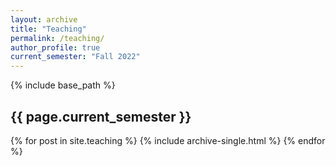 ```yaml
---
layout: archive
title: "Teaching"
permalink: /teaching/
author_profile: true
current_semester: "Fall 2022"
---
```

{% include base_path %}

## {{ page.current_semester }}

{% for post in site.teaching %}
  {% include archive-single.html %}
{% endfor %}

<!--
{% for post in site.teaching %}
  {% if post.semester_code == page.current_semester_code %}
    {% include archive-single.html %}
  {% endif %}
{% endfor %}

## Previous Semesters

## @ Old Dominion University

* CS 432/532 - Web Science ([Spring 2018](/teaching/2018-spring-cs-432-532)/[2019](/teaching/2019-spring-cs-432-532))
-->